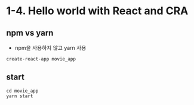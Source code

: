# 1-4. Hello world with React and CRA

## npm vs yarn
- npm을 사용하지 않고 yarn 사용

`create-react-app movie_app`

## start

```
cd movie_app
yarn start
```